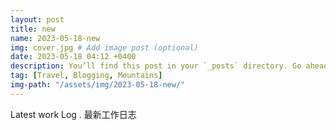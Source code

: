 ```yaml
---
layout: post
title: new
name: 2023-05-18-new
img: cover.jpg # Add image post (optional)
date: 2023-05-18 04:12 +0400
description: You’ll find this post in your `_posts` directory. Go ahead and edit it and re-build the site to see your changes. # Add post description (optional)
tag: [Travel, Blogging, Mountains]
img-path: "/assets/img/2023-05-18-new/"
---
```


Latest work Log . 最新工作日志
